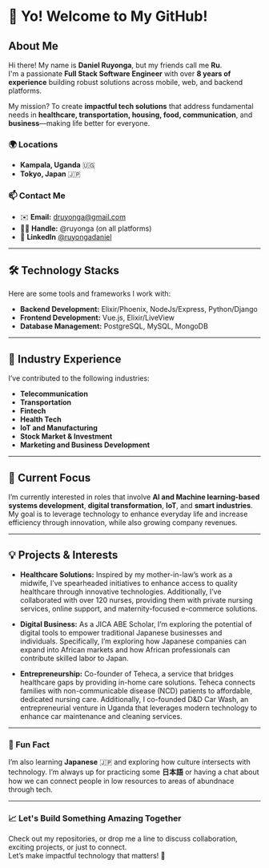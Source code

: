 # 👋 Yo! Welcome to My GitHub!

## About Me
Hi there! My name is **Daniel Ruyonga**, but my friends call me **Ru**.  
I'm a passionate **Full Stack Software Engineer** with over **8 years of experience** building robust solutions across mobile, web, and backend platforms.

My mission? To create **impactful tech solutions** that address fundamental needs in **healthcare, transportation, housing, food, communication**, and **business**—making life better for everyone.

### 🌍 Locations
- **Kampala, Uganda** 🇺🇬  
- **Tokyo, Japan** 🇯🇵  

### 📫 Contact Me
- ✉️ **Email:** druyonga@gmail.com  
- 🧑‍💻 **Handle:** @ruyonga (on all platforms)
- 🔗 **LinkedIn** [@ruyongadaniel](https://www.linkedin.com/in/ruyongadaniel/)

---

## 🛠️ Technology Stacks
Here are some tools and frameworks I work with:  
- **Backend Development:** Elixir/Phoenix, NodeJs/Express, Python/Django
- **Frontend Development:** Vue.js, Elixir/LiveView
- **Database Management:** PostgreSQL, MySQL, MongoDB

---

## 🌟 Industry Experience
I’ve contributed to the following industries:  
- **Telecommunication**  
- **Transportation**  
- **Fintech**  
- **Health Tech**
- **IoT and Manufacturing**
- **Stock Market & Investment**
- **Marketing and Business Development**

---

## 🌱 Current Focus
I’m currently interested in roles that involve **AI and Machine learning-based systems development**, **digital transformation**, **IoT**, and **smart industries**. My goal is to leverage technology to enhance everyday life and increase efficiency through innovation, while also growing company revenues.

---

## 💡 Projects & Interests
- **Healthcare Solutions:** Inspired by my mother-in-law’s work as a midwife, I’ve spearheaded initiatives to enhance access to quality healthcare through innovative technologies. Additionally, I’ve collaborated with over 120 nurses, providing them with private nursing services, online support, and maternity-focused e-commerce solutions.
  
- **Digital Business:** As a JICA ABE Scholar, I’m exploring the potential of digital tools to empower traditional Japanese businesses and individuals. Specifically, I’m exploring how Japanese companies can expand into African markets and how African professionals can contribute skilled labor to Japan.

- **Entrepreneurship:** Co-founder of Teheca, a service that bridges healthcare gaps by providing in-home care solutions. Teheca connects families with non-communicable disease (NCD) patients to affordable, dedicated nursing care. Additionally, I co-founded D&D Car Wash, an entrepreneurial venture in Uganda that leverages modern technology to enhance car maintenance and cleaning services.

---

### 🎯 Fun Fact

I’m also learning **Japanese** 🇯🇵 and exploring how culture intersects with technology. I’m always up for practicing some **日本語** or having a chat about how we can connect people in low resources to areas of abundnace through tech.  

---

### 📈 Let's Build Something Amazing Together
Check out my repositories, or drop me a line to discuss collaboration, exciting projects, or just to connect.  
Let’s make impactful technology that matters! 🚀
